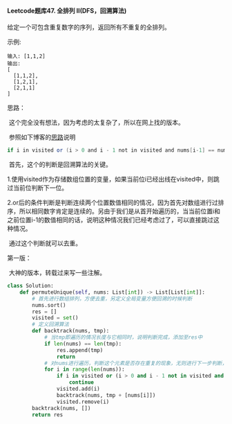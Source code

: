 #### Leetcode题库47. 全排列 II(DFS，回溯算法)

给定一个可包含重复数字的序列，返回所有不重复的全排列。

示例:

```
输入: [1,1,2]
输出:
[
  [1,1,2],
  [1,2,1],
  [2,1,1]
]
```

思路：

​	这个完全没有想法，因为考虑的太复杂了，所以在网上找的版本。

​	参照如下博客的[思路](https://leetcode-cn.com/problems/two-sum/solution/hui-su-suan-fa-by-powcai-3/)说明

```java
if i in visited or (i > 0 and i - 1 not in visited and nums[i-1] == nums[i]):
```

​	首先，这个的判断是回溯算法的关键。

​	1.使用visited作为存储数组位置的变量，如果当前位i已经出线在visited中，则跳过当前位判断下一位。

​	2.or后的条件判断是判断连续两个位置数值相同的情况，因为首先对数组进行过排序，所以相同数字肯定是连续的。另由于我们是从首开始遍历的，当当前位置i和之前位置i-1的数值相同的话，说明这种情况我们已经考虑过了，可以直接跳过这种情况。

​	通过这个判断就可以去重。

第一版：

​	大神的版本，转载过来写一些注解。

```python
class Solution:
    def permuteUnique(self, nums: List[int]) -> List[List[int]]:
        # 首先进行数组排列，方便去重，另定义全局变量方便回溯的时候判断
        nums.sort()
        res = []
        visited = set()
        # 定义回溯算法
        def backtrack(nums, tmp):
            # 当tmp即遍历的情况长度与它相同时，说明判断完成，添加至res中
            if len(nums) == len(tmp):
                res.append(tmp)
                return
            # 对nums进行遍历，判断这个元素是否存在重复的现象，无则进行下一步判断，有则不进行下一步操作
            for i in range(len(nums)):
                if i in visited or (i > 0 and i - 1 not in visited and nums[i-1] == nums[i]):
                    continue
                visited.add(i)
                backtrack(nums, tmp + [nums[i]])
                visited.remove(i)
        backtrack(nums, [])
        return res
```
